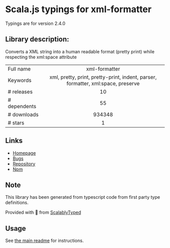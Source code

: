 
# Scala.js typings for xml-formatter

Typings are for version 2.4.0

## Library description:
Converts a XML string into a human readable format (pretty print) while respecting the xml:space attribute

|                    |                 |
| ------------------ | :-------------: |
| Full name          | xml-formatter |
| Keywords           | xml, pretty, print, pretty-print, indent, parser, formatter, xml:space, preserve |
| # releases         | 10 |
| # dependents       | 55 |
| # downloads        | 934348 |
| # stars            | 1 |

## Links
- [Homepage](https://github.com/chrisbottin/xml-formatter#readme)
- [Bugs](https://github.com/chrisbottin/xml-formatter/issues)
- [Repository](https://github.com/chrisbottin/xml-formatter)
- [Npm](https://www.npmjs.com/package/xml-formatter)
    


## Note
This library has been generated from typescript code from first party type definitions.

Provided with :purple_heart: from [ScalablyTyped](https://github.com/oyvindberg/ScalablyTyped)

## Usage
See [the main readme](../../readme.md) for instructions.


